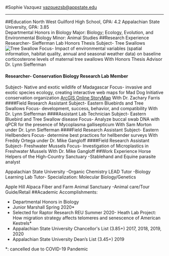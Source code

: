 #Sophie Vazquez
vazquezsb@appstate.edu
__________
##Education
North West Guilford High School, GPA: 4.2
Appalachian State University, GPA: 3.85                                          
Departmental Honors in Biology
Major: Biology; Ecology, Evolution, and Environmental Biology
Minor: Animal Studies
##Research Experience
Researcher- Siefferman Lab
Honors Thesis
Subject- Tree Swallows
![Tree Swallow](https://idfg.idaho.gov/species/sites/default/files/taxa/92475_orig_0.jpg)
Focus- Impact of environmental variables (spatial information, habitat quality, annual and seasonal weather data) on baseline corticosterone levels of maternal tree swallows
With Honors Thesis Advisor Dr. Lynn Siefferman
#### Researcher- Conservation Biology Research Lab Member
Subject- Native and exotic wildlife of Madagascar
Focus- invasive and exotic species ecology, creating interactive web maps for Mad Dog Initiative conservation organization
[ArcGIS Online StoryMap](https://storymaps.arcgis.com/stories/07c285c09e54419198f1829cade4fbe2)
With Dr. Zachary Farris
####Field Research Assistant
Subject- Eastern Bluebirds and Tree Swallows
Focus- development, success, behavior, and compatibility
With Dr. Lynn Siefferman
####Assistant Lab Technician
Subject- Eastern Bluebird and Tree Swallow disease
Focus- Analyze buccal swab DNA with qPCR for the presence of Mycoplasma gallisepticum
With Sam Morton under Dr. Lynn Siefferman
####Field Research Assistant
Subject- Eastern Hellbenders
Focus- determine best practices for hellbender surveys
With Freddy Ortega under Dr. Mike Gangloff
####Field Research Assistant
Subject- Freshwater Mussels
Focus- Investigation of Microplastics in Freshwater Mussels
With Dr. Mike Gangloff
##Work Experience
Horse Helpers of the High-Country Sanctuary
-Stablehand and Equine parasite analyst

Appalachian State University
-Organic Chemistry LEAD Tutor
-Biology Learning Lab Tutor- Specialization: Molecular Biology/Genetics

Apple Hill Alpaca Fiber and Farm Animal Sanctuary
-Animal care/Tour Guide/Retail
##Academic Accomplishments:
* Departmental Honors in Biology
* Junior Marshall Spring 2020*
* Selected for Raptor Research REU Summer 2020- Heath Lab Project: How migration strategy affects telomeres and senescence of American Kestrels*
* Appalachian State University Chancellor's List (3.85+) 2017, 2018, 2019, 2020
* Appalachian State University Dean’s List (3.45+) 2019


*: cancelled due to COVID-19 Pandemic
